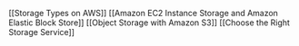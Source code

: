 [[Storage Types on AWS]]
[[Amazon EC2 Instance Storage and Amazon Elastic Block Store]]
[[Object Storage  with Amazon S3]]
[[Choose the Right Storage Service]]
